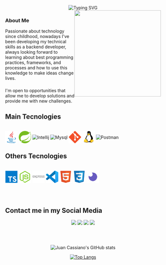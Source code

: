 <div align="center">
  <img src="https://readme-typing-svg.demolab.com?    font=Fira+Code&size=30&pause=1000&center=true&width=600&lines=Hello%2C+World. I'm+Juan+Cassiano;%3C+Web+developer+%2F%3E" alt="Typing SVG" />
</div>

<img align="right" height="280" width="280" src="https://i.pinimg.com/564x/11/51/a5/1151a54dc379b16ba74be49be5c9af70.jpg" >

### About Me
Passionate about technology since childhood, nowadays I've been developing my technical skills as a backend developer, always looking forward to learning about best programming practices, frameworks, and processes and how to use this knowledge to make ideas change lives.

### 
I'm open to opportunities that allow me to develop solutions and provide me with new challenges.

## Main Tecnologies
<div style="display: inline_block"><br>
    <img align="center" alt="Java" height=40" width="40" src="https://raw.githubusercontent.com/devicons/devicon/1119b9f84c0290e0f0b38982099a2bd027a48bf1/icons/java/java-original.svg"/>
  <img align="center" alt="Spring" height=40" width="40" src="https://raw.githubusercontent.com/devicons/devicon/1119b9f84c0290e0f0b38982099a2bd027a48bf1/icons/spring/spring-original.svg"/>
  <img align="center" alt="Intellij" height="40" width="40" src="https://cdn.jsdelivr.net/gh/devicons/devicon/icons/intellij/intellij-original.svg">
   <img align="center" alt="Mysql" height="40" width="40" src="https://cdn.jsdelivr.net/gh/devicons/devicon/icons/mysql/mysql-original.svg">  
   <img align="center" alt="Git" height="40" width="40" src="https://github.com/devicons/devicon/blob/master/icons/git/git-original.svg">
    <img align="center" alt="Linux" height="40" width="40" src="https://github.com/devicons/devicon/blob/master/icons/linux/linux-original.svg">
  <img align="center" alt="Postman" height="40" width="40" src="https://raw.githubusercontent.com/flathub/com.getpostman.Postman/a81546056ac0b15ebf4f12aa0ce91d4940052ad6/logo-mark.svg">
</div>
  
  ## Others Tecnologies
  <div style="display: inline_block"><br>
    <img align="center" alt="Typescript" height="40" width="40" src="https://raw.githubusercontent.com/devicons/devicon/master/icons/typescript/typescript-plain.svg">
    <img align="center" alt="NodeJS" height="40" width="40" src="https://github.com/devicons/devicon/blob/master/icons/nodejs/nodejs-original.svg">
    <img align="center" alt="Express" height=40" width="40" src="https://raw.githubusercontent.com/devicons/devicon/master/icons/express/express-original-wordmark.svg"/>
        <img align="center" alt="VsCode" height="40" width="40" src="https://github.com/devicons/devicon/blob/master/icons/vscode/vscode-original.svg">
    <img align="center" alt="HTML" height="40" width="40" src="https://github.com/devicons/devicon/blob/master/icons/html5/html5-original.svg">
    <img align="center" alt="CSS" height="40" width="40" src="https://github.com/devicons/devicon/blob/master/icons/css3/css3-original.svg">
    <img align="center" alt="Insomnia" height="40" width="40" src="https://raw.githubusercontent.com/Kong/insomnia-design-assets/master/export/AppIcon.png">
                                                                               
</div>

<br><br>

## Contact me in my Social Media

<div align="center"> 
 <a href="https://bit.ly/3zmaiAS" target="_blank"><img src="https://img.shields.io/badge/WhatsApp-25D366?style=for-the-badge&logo=whatsapp&logoColor=white" target="_blank"></a> 
  <a href="mailto:juancassiano@hotmail.com"><img src="https://img.shields.io/badge/Microsoft_Outlook-0078D4?style=for-the-badge&logo=microsoft-outlook&logoColor=white" target="_blank"></a>
   <a href="https://www.linkedin.com/in/juan-cassiano/" target="_blank"><img src="https://img.shields.io/badge/-LinkedIn-%230077B5?style=for-the-badge&logo=linkedin&logoColor=white" target="_blank"></a> 
      <a href="https://twitter.com/forgetMyNamezz" target="_blank"><img src="https://img.shields.io/badge/-Twitter-%230077B5?style=for-the-badge&logo=linkedin&logoColor=white" target="_blank"></a> 
  
 </div>
  
 <br><br>
 
 
<div align="center">

![Juan Cassiano's GitHub stats](https://github-readme-stats.vercel.app/api?username=juancassiano&count_private=true&show_icons=true&theme=tokyonight)
  
[![Top Langs](https://github-readme-stats.vercel.app/api/top-langs/?username=juancassiano&layout=compact&theme=tokyonight)](https://github.com/juancassiano/github-readme-stats)

</div>
